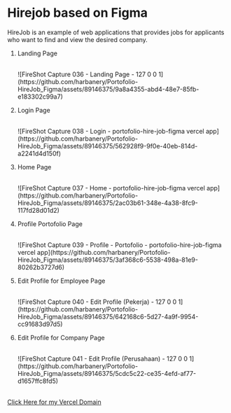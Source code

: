 <h1>Hirejob based on Figma</h1>

<p>HireJob is an example of web applications that provides jobs for applicants who want to find and view the desired company.</p>

<ol>
  <li>
    <p>Landing Page</p><br>
    ![FireShot Capture 036 - Landing Page - 127 0 0 1](https://github.com/harbanery/Portofolio-HireJob_Figma/assets/89146375/9a8a4355-abd4-48e7-85fb-e183302c99a7)
  </li>
  
  <li>
    <p>Login Page</p><br>
    ![FireShot Capture 038 - Login - portofolio-hire-job-figma vercel app](https://github.com/harbanery/Portofolio-HireJob_Figma/assets/89146375/562928f9-9f0e-40eb-814d-a2241d4d150f)
  </li>
  
  <li>
    <p>Home Page</p><br>
    ![FireShot Capture 037 - Home - portofolio-hire-job-figma vercel app](https://github.com/harbanery/Portofolio-HireJob_Figma/assets/89146375/2ac03b61-348e-4a38-8fc9-117fd28d01d2)
  </li>
  
  <li>
    <p>Profile Portofolio Page</p><br>
    ![FireShot Capture 039 - Profile - Portofolio - portofolio-hire-job-figma vercel app](https://github.com/harbanery/Portofolio-HireJob_Figma/assets/89146375/3af368c6-5538-498a-81e9-80262b3727d6)
  </li>

  <li>
    <p>Edit Profile for Employee Page</p><br>
    ![FireShot Capture 040 - Edit Profile (Pekerja) - 127 0 0 1](https://github.com/harbanery/Portofolio-HireJob_Figma/assets/89146375/642168c6-5d27-4a9f-9954-cc91683d97d5)
  </li>
  
  <li>
    <p>Edit Profile for Company Page</p><br>
    ![FireShot Capture 041 - Edit Profile (Perusahaan) - 127 0 0 1](https://github.com/harbanery/Portofolio-HireJob_Figma/assets/89146375/5cdc5c22-ce35-4efd-af77-d1657ffc8fd5)
  </li>
</ol>

<br>
<a href="https://portofolio-hire-job-figma.vercel.app/">Click Here for my Vercel Domain</a>
